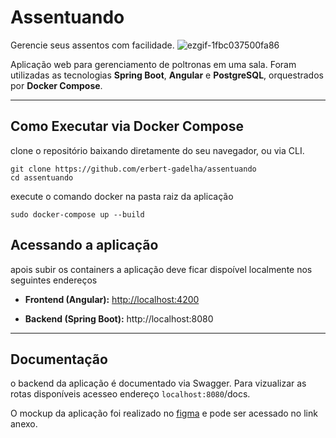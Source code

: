 # Assentuando
Gerencie seus assentos com facilidade.
![ezgif-1fbc037500fa86](https://github.com/user-attachments/assets/11d02767-e390-41d3-9789-976b6546d28a)

Aplicação web para gerenciamento de poltronas em uma sala. Foram utilizadas as tecnologias **Spring Boot**, **Angular** e **PostgreSQL**, orquestrados por **Docker Compose**.

----------

##  Como Executar via Docker Compose
clone o repositório baixando diretamente do seu navegador, ou via CLI.

    git clone https://github.com/erbert-gadelha/assentuando
    cd assentuando
execute o comando docker na pasta raiz da aplicação

    sudo docker-compose up --build

## Acessando a aplicação
apois subir os containers a aplicação deve ficar dispoível localmente nos seguintes endereços    
   -   **Frontend (Angular):**  [http://localhost:4200](http://localhost:4200)
        
-   **Backend (Spring Boot):**  http://localhost:8080
        
----------

## **Documentação**
o backend da aplicação é documentado via Swagger. Para vizualizar as rotas disponíveis acesseo endereço `localhost:8080`/docs.

O mockup da aplicação foi realizado no [figma](https://www.figma.com/design/GyV6SM5YRd4IfodEJwUqT7/Gest%C3%A3o-de-Poltronas?node-id=0-1&t=LDQtJJ8f4j2ckv6F-1) e pode ser acessado no link anexo.
